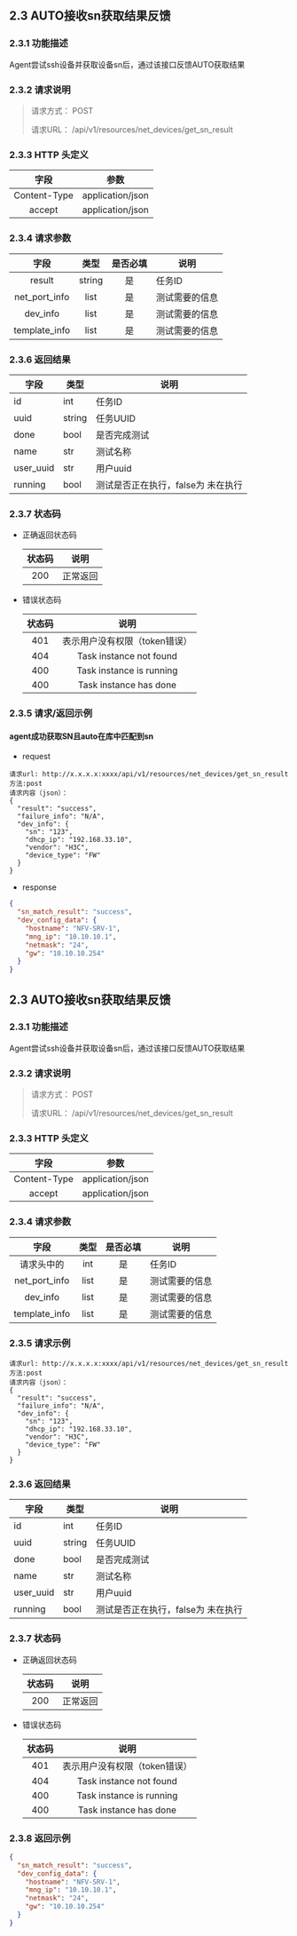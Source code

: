 
## 2.3 AUTO接收sn获取结果反馈

### 2.3.1 功能描述

Agent尝试ssh设备并获取设备sn后，通过该接口反馈AUTO获取结果

### 2.3.2 请求说明

> 请求方式： POST
>
> 请求URL： /api/v1/resources/net_devices/get_sn_result

### 2.3.3 HTTP 头定义

|     字段     |       参数       |
| :----------: | :--------------: |
| Content-Type | application/json |
| accept       | application/json |

### 2.3.4 请求参数

|         字段         | 类型 | 是否必填 | 说明           |
| :------------------: | :--: | :------: | -------------- |
| result             | string |    是    | 任务ID         |
| net_port_info      | list  |    是    | 测试需要的信息   |
| dev_info           | list  |    是    |测试需要的信息    |
| template_info      | list  |    是    | 测试需要的信息   |



### 2.3.6 返回结果

| 字段      | 类型   | 说明                               |
| --------- | ------ | ---------------------------------- |
| id        | int    | 任务ID                             |
| uuid      | string | 任务UUID                           |
| done      | bool   | 是否完成测试                       |
| name      | str    | 测试名称                           |
| user_uuid | str    | 用户uuid                           |
| running   | bool   | 测试是否正在执行，false为 未在执行 |

### 2.3.7 状态码

- 正确返回状态码

  | 状态码 |   说明   |
  | :----: | :------: |
  |  200   | 正常返回 |

  

- 错误状态码

  | 状态码 |             说明              |
  | :----: | :---------------------------: |
  |  401   | 表示用户没有权限（token错误） |
  |  404   |    Task instance not found    |
  |  400   |   Task instance is running    |
  |  400   |    Task instance has done     |


### 2.3.5 请求/返回示例
#### agent成功获取SN且auto在库中匹配到sn
- request
```
请求url: http://x.x.x.x:xxxx/api/v1/resources/net_devices/get_sn_result
方法:post
请求内容（json）：
{
  "result": "success",
  "failure_info": "N/A",
  "dev_info": {
    "sn": "123",
    "dhcp_ip": "192.168.33.10",
    "vendor": "H3C",
    "device_type": "FW"
  }
}

```

- response
```json
{
  "sn_match_result": "success",
  "dev_config_data": {
    "hostname": "NFV-SRV-1",
    "mng_ip": "10.10.10.1",
    "netmask": "24",
    "gw": "10.10.10.254"
  }
}
```















## 2.3 AUTO接收sn获取结果反馈

### 2.3.1 功能描述

Agent尝试ssh设备并获取设备sn后，通过该接口反馈AUTO获取结果

### 2.3.2 请求说明

> 请求方式： POST
>
> 请求URL： /api/v1/resources/net_devices/get_sn_result

### 2.3.3 HTTP 头定义

|     字段     |       参数       |
| :----------: | :--------------: |
| Content-Type | application/json |
| accept       | application/json |

### 2.3.4 请求参数

|         字段         | 类型 | 是否必填 | 说明           |
| :------------------: | :--: | :------: | -------------- |
| 请求头中的<task-id>  | int   |    是    | 任务ID         |
| net_port_info      | list  |    是    | 测试需要的信息   |
| dev_info           | list  |    是    |测试需要的信息    |
| template_info      | list  |    是    | 测试需要的信息   |

### 2.3.5 请求示例
```
请求url: http://x.x.x.x:xxxx/api/v1/resources/net_devices/get_sn_result
方法:post
请求内容（json）：
{
  "result": "success",
  "failure_info": "N/A",
  "dev_info": {
    "sn": "123",
    "dhcp_ip": "192.168.33.10",
    "vendor": "H3C",
    "device_type": "FW"
  }
}

```



### 2.3.6 返回结果

| 字段      | 类型   | 说明                               |
| --------- | ------ | ---------------------------------- |
| id        | int    | 任务ID                             |
| uuid      | string | 任务UUID                           |
| done      | bool   | 是否完成测试                       |
| name      | str    | 测试名称                           |
| user_uuid | str    | 用户uuid                           |
| running   | bool   | 测试是否正在执行，false为 未在执行 |

### 2.3.7 状态码

- 正确返回状态码

  | 状态码 |   说明   |
  | :----: | :------: |
  |  200   | 正常返回 |

  

- 错误状态码

  | 状态码 |             说明              |
  | :----: | :---------------------------: |
  |  401   | 表示用户没有权限（token错误） |
  |  404   |    Task instance not found    |
  |  400   |   Task instance is running    |
  |  400   |    Task instance has done     |

### 2.3.8 返回示例

```json
{
  "sn_match_result": "success",
  "dev_config_data": {
    "hostname": "NFV-SRV-1",
    "mng_ip": "10.10.10.1",
    "netmask": "24",
    "gw": "10.10.10.254"
  }
}
```


